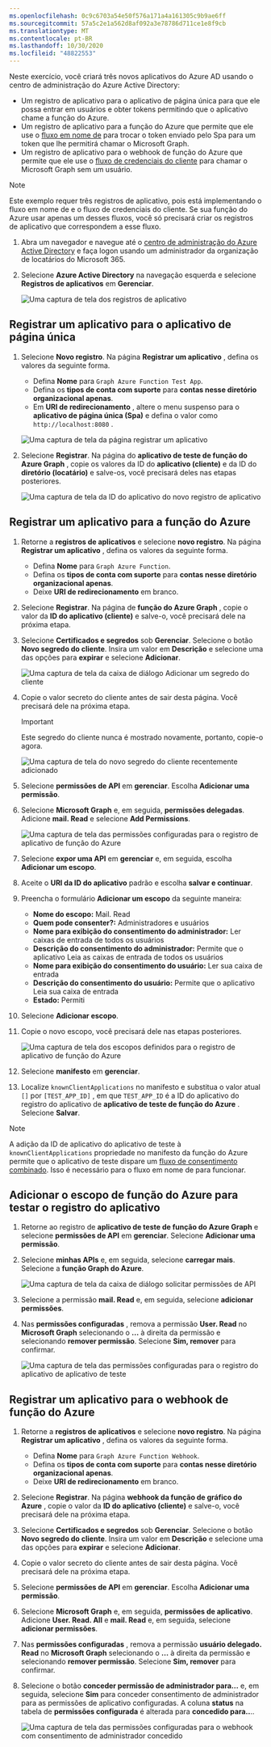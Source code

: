 ```yaml
---
ms.openlocfilehash: 0c9c6703a54e50f576a171a4a161305c9b9ae6ff
ms.sourcegitcommit: 57a5c2e1a562d8af092a3e78786d711ce1e8f9cb
ms.translationtype: MT
ms.contentlocale: pt-BR
ms.lasthandoff: 10/30/2020
ms.locfileid: "48822553"
---
```

<!-- markdownlint-disable MD002 MD041 -->

Neste exercício, você criará três novos aplicativos do Azure AD usando o centro de administração do Azure Active Directory:

- Um registro de aplicativo para o aplicativo de página única para que ele possa entrar em usuários e obter tokens permitindo que o aplicativo chame a função do Azure.
- Um registro de aplicativo para a função do Azure que permite que ele use o [fluxo em nome de](https://docs.microsoft.com/azure/active-directory/develop/v2-oauth2-on-behalf-of-flow) para trocar o token enviado pelo Spa para um token que lhe permitirá chamar o Microsoft Graph.
- Um registro de aplicativo para o webhook de função do Azure que permite que ele use o [fluxo de credenciais do cliente](https://docs.microsoft.com/azure/active-directory/develop/v2-oauth2-client-creds-grant-flow) para chamar o Microsoft Graph sem um usuário.

> [!NOTE]
> Este exemplo requer três registros de aplicativo, pois está implementando o fluxo em nome de e o fluxo de credenciais do cliente. Se sua função do Azure usar apenas um desses fluxos, você só precisará criar os registros de aplicativo que correspondem a esse fluxo.

1. Abra um navegador e navegue até o [centro de administração do Azure Active Directory](https://aad.portal.azure.com) e faça logon usando um administrador da organização de locatários do Microsoft 365.

1. Selecione **Azure Active Directory** na navegação esquerda e selecione **Registros de aplicativos** em **Gerenciar**.

    ![Uma captura de tela dos registros de aplicativo ](./images/aad-portal-app-registrations.png)

## <a name="register-an-app-for-the-single-page-application"></a>Registrar um aplicativo para o aplicativo de página única

1. Selecione **Novo registro**. Na página **Registrar um aplicativo** , defina os valores da seguinte forma.

    - Defina **Nome** para `Graph Azure Function Test App`.
    - Defina os **tipos de conta com suporte** para **contas nesse diretório organizacional apenas**.
    - Em **URI de redirecionamento** , altere o menu suspenso para o **aplicativo de página única (Spa)** e defina o valor como `http://localhost:8080` .

    ![Uma captura de tela da página registrar um aplicativo](./images/register-command-line-app.png)

1. Selecione **Registrar**. Na página do **aplicativo de teste de função do Azure Graph** , copie os valores da ID do **aplicativo (cliente)** e da ID do **diretório (locatário)** e salve-os, você precisará deles nas etapas posteriores.

    ![Uma captura de tela da ID do aplicativo do novo registro de aplicativo](./images/aad-application-id.png)

## <a name="register-an-app-for-the-azure-function"></a>Registrar um aplicativo para a função do Azure

1. Retorne a **registros de aplicativos** e selecione **novo registro**. Na página **Registrar um aplicativo** , defina os valores da seguinte forma.

    - Defina **Nome** para `Graph Azure Function`.
    - Defina os **tipos de conta com suporte** para **contas nesse diretório organizacional apenas**.
    - Deixe **URI de redirecionamento** em branco.

1. Selecione **Registrar**. Na página de **função do Azure Graph** , copie o valor da **ID do aplicativo (cliente)** e salve-o, você precisará dele na próxima etapa.

1. Selecione **Certificados e segredos** sob **Gerenciar**. Selecione o botão **Novo segredo do cliente**. Insira um valor em **Descrição** e selecione uma das opções para **expirar** e selecione **Adicionar**.

    ![Uma captura de tela da caixa de diálogo Adicionar um segredo do cliente](./images/aad-new-client-secret.png)

1. Copie o valor secreto do cliente antes de sair desta página. Você precisará dele na próxima etapa.

    > [!IMPORTANT]
    > Este segredo do cliente nunca é mostrado novamente, portanto, copie-o agora.

    ![Uma captura de tela do novo segredo do cliente recentemente adicionado](./images/aad-copy-client-secret.png)

1. Selecione **permissões de API** em **gerenciar**. Escolha **Adicionar uma permissão**.

1. Selecione **Microsoft Graph** e, em seguida, **permissões delegadas**. Adicione **mail. Read** e selecione **Add Permissions**.

    ![Uma captura de tela das permissões configuradas para o registro de aplicativo de função do Azure](./images/web-api-configured-permissions.png)

1. Selecione **expor uma API** em **gerenciar** e, em seguida, escolha **Adicionar um escopo**.

1. Aceite o **URI da ID do aplicativo** padrão e escolha **salvar e continuar**.

1. Preencha o formulário **Adicionar um escopo** da seguinte maneira:

    - **Nome do escopo:** Mail. Read
    - **Quem pode consenter?:** Administradores e usuários
    - **Nome para exibição do consentimento do administrador:** Ler caixas de entrada de todos os usuários
    - **Descrição do consentimento do administrador:** Permite que o aplicativo Leia as caixas de entrada de todos os usuários
    - **Nome para exibição do consentimento do usuário:** Ler sua caixa de entrada
    - **Descrição do consentimento do usuário:** Permite que o aplicativo Leia sua caixa de entrada
    - **Estado:** Permiti

1. Selecione **Adicionar escopo**.

1. Copie o novo escopo, você precisará dele nas etapas posteriores.

    ![Uma captura de tela dos escopos definidos para o registro de aplicativo de função do Azure](./images/web-api-defined-scopes.png)

1. Selecione **manifesto** em **gerenciar**.

1. Localize `knownClientApplications` no manifesto e substitua o valor atual `[]` por `[TEST_APP_ID]` , em que `TEST_APP_ID` é a ID do aplicativo do registro do aplicativo de **aplicativo de teste de função do Azure** . Selecione **Salvar**.

> [!NOTE]
> A adição da ID de aplicativo do aplicativo de teste à `knownClientApplications` propriedade no manifesto da função do Azure permite que o aplicativo de teste dispare um [fluxo de consentimento combinado](https://docs.microsoft.com/azure/active-directory/develop/v2-oauth2-on-behalf-of-flow#default-and-combined-consent). Isso é necessário para o fluxo em nome de para funcionar.

## <a name="add-azure-function-scope-to-test-application-registration"></a>Adicionar o escopo de função do Azure para testar o registro do aplicativo

1. Retorne ao registro de **aplicativo de teste de função do Azure Graph** e selecione **permissões de API** em **gerenciar**. Selecione **Adicionar uma permissão**.

1. Selecione **minhas APIs** e, em seguida, selecione **carregar mais**. Selecione a **função Graph do Azure**.

    ![Uma captura de tela da caixa de diálogo solicitar permissões de API](./images/test-app-add-permissions.png)

1. Selecione a permissão **mail. Read** e, em seguida, selecione **adicionar permissões**.

1. Nas **permissões configuradas** , remova a permissão **User. Read** no **Microsoft Graph** selecionando o **...** à direita da permissão e selecionando **remover permissão**. Selecione **Sim, remover** para confirmar.

    ![Uma captura de tela das permissões configuradas para o registro do aplicativo de aplicativo de teste](./images/test-app-configured-permissions.png)

## <a name="register-an-app-for-the-azure-function-webhook"></a>Registrar um aplicativo para o webhook de função do Azure

1. Retorne a **registros de aplicativos** e selecione **novo registro**. Na página **Registrar um aplicativo** , defina os valores da seguinte forma.

    - Defina **Nome** para `Graph Azure Function Webhook`.
    - Defina os **tipos de conta com suporte** para **contas nesse diretório organizacional apenas**.
    - Deixe **URI de redirecionamento** em branco.

1. Selecione **Registrar**. Na página **webhook da função de gráfico do Azure** , copie o valor da **ID do aplicativo (cliente)** e salve-o, você precisará dele na próxima etapa.

1. Selecione **Certificados e segredos** sob **Gerenciar**. Selecione o botão **Novo segredo do cliente**. Insira um valor em **Descrição** e selecione uma das opções para **expirar** e selecione **Adicionar**.

1. Copie o valor secreto do cliente antes de sair desta página. Você precisará dele na próxima etapa.

1. Selecione **permissões de API** em **gerenciar**. Escolha **Adicionar uma permissão**.

1. Selecione **Microsoft Graph** e, em seguida, **permissões de aplicativo**. Adicione **User. Read. All** e **mail. Read** e, em seguida, selecione **adicionar permissões**.

1. Nas **permissões configuradas** , remova a permissão **usuário delegado. Read** no **Microsoft Graph** selecionando o **...** à direita da permissão e selecionando **remover permissão**. Selecione **Sim, remover** para confirmar.

1. Selecione o botão **conceder permissão de administrador para...** e, em seguida, selecione **Sim** para conceder consentimento de administrador para as permissões de aplicativo configuradas. A coluna **status** na tabela de **permissões configurada** é alterada para **concedido para..**..

    ![Uma captura de tela das permissões configuradas para o webhook com consentimento de administrador concedido](./images/webhook-configured-permissions.png)
